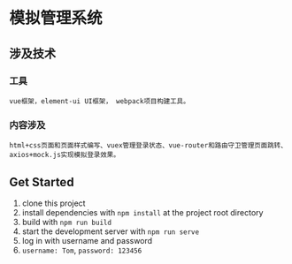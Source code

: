 # 模拟管理系统
## 涉及技术
### 工具 
    vue框架，element-ui UI框架， webpack项目构建工具。
### 内容涉及
    html+css页面和页面样式编写、vuex管理登录状态、vue-router和路由守卫管理页面跳转、axios+mock.js实现模拟登录效果。

## Get Started

1. clone this project
2. install dependencies with `npm install` at the project root directory
3. build with `npm run build`
4. start the development server with `npm run serve`
6. log in with username and password
7. `username: Tom`, `password: 123456`
